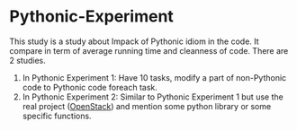 # Pythonic-Experiment

<p>
  This study is a study about Impack of Pythonic idiom in the code. It compare in term of average running time and cleanness of code. There are 2 studies.
</p>
<ol>
  <li>In Pythonic Experiment 1: Have 10 tasks, modify a part of non-Pythonic code to Pythonic code foreach task.</li>
  <li>In Pythonic Experiment 2: Similar to Pythonic Experiment 1 but use the real project (<a href="https://github.com/openstack">OpenStack</a>) and mention some python library or some specific functions.</li>
</ol>

